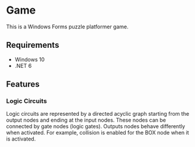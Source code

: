 # Game

This is a Windows Forms puzzle platformer game.

## Requirements

- Windows 10
- .NET 6

## Features

### Logic Circuits

Logic circuits are represented by a directed acyclic graph starting from the output nodes and ending at the input nodes. These nodes can be connected by gate nodes (logic gates). Outputs nodes behave differently when activated. For example, collision is enabled for the BOX node when it is activated.